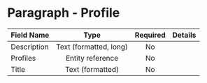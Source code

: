 # Paragraph - Profile

| Field Name    | Type            | Required | Details           |
|:------------- |:---------------:|:---------:|:------------------|
| Description         | Text (formatted, long)      |     No    |    |
| Profiles   | Entity reference       |     No    |  |
| Title       | Text (formatted) |     No   | |